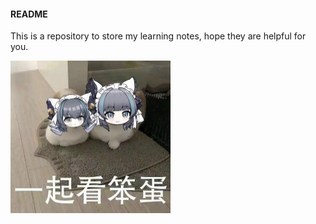 #### README
This is a repository to store my learning notes, hope they are helpful for you. 

<img src="./assets/image-20240802001517012.png" alt="image-20240802001517012" style="zoom: 25%;" />

